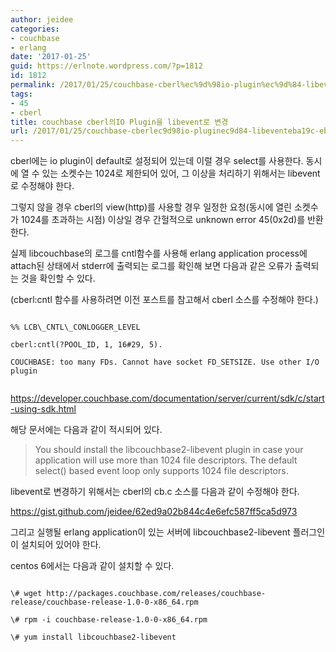 ```yaml
---
author: jeidee
categories:
- couchbase
- erlang
date: '2017-01-25'
guid: https://erlnote.wordpress.com/?p=1812
id: 1812
permalink: /2017/01/25/couchbase-cberl%ec%9d%98io-plugin%ec%9d%84-libevent%eb%a1%9c-%eb%b3%80%ea%b2%bd/
tags:
- 45
- cberl
title: couchbase cberl의IO Plugin을 libevent로 변경
url: /2017/01/25/couchbase-cberlec9d98io-pluginec9d84-libeventeba19c-ebb380eab2bd
---
```


cberl에는 io plugin이 default로 설정되어 있는데 이럴 경우 select를 사용한다. 동시에 열 수 있는 소켓수는 1024로 제한되어 있어, 그 이상을 처리하기 위해서는 libevent로 수정해야 한다.

그렇지 않을 경우 cberl의 view(http)를 사용할 경우 일정한 요청(동시에 열린 소켓수가 1024를 초과하는 시점) 이상일 경우 간헐적으로 unknown error 45(0x2d)를 반환한다.

실제 libcouchbase의 로그를 cntl함수를 사용해 erlang application process에 attach된 상태에서 stderr에 출력되는 로그를 확인해 보면 다음과 같은 오류가 출력되는 것을 확인할 수 있다.
  
(cberl:cntl 함수를 사용하려면 이전 포스트를 참고해서 cberl 소스를 수정해야 한다.)

```
  
%% LCB\_CNTL\_CONLOGGER_LEVEL
  
cberl:cntl(?POOL_ID, 1, 16#29, 5). 

COUCHBASE: too many FDs. Cannot have socket FD_SETSIZE. Use other I/O plugin
  
```

https://developer.couchbase.com/documentation/server/current/sdk/c/start-using-sdk.html

해당 문서에는 다음과 같이 적시되어 있다.

> You should install the libcouchbase2-libevent plugin in case your application will use more than 1024 file descriptors. The default select() based event loop only supports 1024 file descriptors. 

libevent로 변경하기 위해서는 cberl의 cb.c 소스를 다음과 같이 수정해야 한다.

https://gist.github.com/jeidee/62ed9a02b844c4e6efc587ff5ca5d973

그리고 실행될 erlang application이 있는 서버에 libcouchbase2-libevent 플러그인이 설치되어 있어야 한다.

centos 6에서는 다음과 같이 설치할 수 있다.

```
  
\# wget http://packages.couchbase.com/releases/couchbase-release/couchbase-release-1.0-0-x86_64.rpm
  
\# rpm -i couchbase-release-1.0-0-x86_64.rpm
  
\# yum install libcouchbase2-libevent
  
```